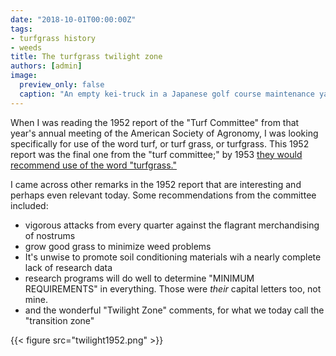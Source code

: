 ```yaml
---
date: "2018-10-01T00:00:00Z"
tags:
- turfgrass history
- weeds
title: The turfgrass twilight zone
authors: [admin]
image:
  preview_only: false
  caption: "An empty kei-truck in a Japanese golf course maintenance yard."
---
```


When I was reading the 1952 report of the "Turf Committee" from that year's annual meeting of the American Society of Agronomy, I was looking specifically for use of the word turf, or turf grass, or turfgrass. This 1952 report was the final one from the "turf committee;" by 1953 [they would recommend use of the word "turfgrass."](https://www.asianturfgrass.com/2018-09-28-turf-grass-or-turfgrass/)

I came across other remarks in the 1952 report that are interesting and perhaps even relevant today. Some recommendations from the committee included:

* vigorous attacks from every quarter against the flagrant merchandising of nostrums
* grow good grass to minimize weed problems
* It's unwise to promote soil conditioning materials wih a nearly complete lack of research data
* research programs will do well to determine "MINIMUM REQUIREMENTS" in everything. Those were *their* capital letters too, not mine.
* and the wonderful "Twilight Zone" comments, for what we today call the "transition zone"

{{< figure src="twilight1952.png" >}}
